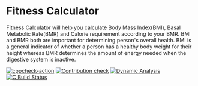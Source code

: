 # Fitness Calculator
Fitness Calculator will help you calculate Body Mass Index(BMI), Basal Metabolic Rate(BMR) and Calorie requirement according to your BMR. BMI and BMR both are important for determining person's overall health. BMI is a general indicator of whether a person has a healthy body weight for their height whereas BMR determines the amount of energy needed when the digestive system is inactive.

[![cppcheck-action](https://github.com/Asmita-Kajrolkar/LnT-Mini-Project/actions/workflows/cppcheck.yml/badge.svg)](https://github.com/Asmita-Kajrolkar/LnT-Mini-Project/actions/workflows/cppcheck.yml)
[![Contribution check](https://github.com/Asmita-Kajrolkar/LnT-Mini-Project/actions/workflows/gitinspector.yml/badge.svg)](https://github.com/Asmita-Kajrolkar/LnT-Mini-Project/actions/workflows/gitinspector.yml)
[![Dynamic Analysis](https://github.com/Asmita-Kajrolkar/LnT-Mini-Project/actions/workflows/dynamic_code_quality.yml/badge.svg)](https://github.com/Asmita-Kajrolkar/LnT-Mini-Project/actions/workflows/dynamic_code_quality.yml)
[![C Build Status](https://github.com/Asmita-Kajrolkar/LnT-Mini-Project/actions/workflows/cbuild.yml/badge.svg)](https://github.com/Asmita-Kajrolkar/LnT-Mini-Project/actions/workflows/cbuild.yml)
